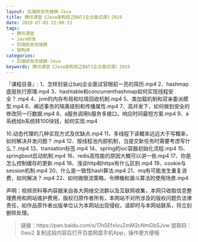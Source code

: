 ```yaml
---
layout: 后端研发攻城狮-Java
title: 腾讯课堂《Java架构班之BATJ企业面试课》2019
date: 2019-07-01 22:00:13
tags:
  - 腾讯课堂
  - Java研发
  - 后端研发攻城狮
  - 架构师
categories:
  - 后端研发攻城狮-Java
keywords: 腾讯课堂《Java架构班之BATJ企业面试课》2019
---
```

『课程目录』:
1、怎样封装让batj企业面试官眼前一亮的简历.mp4
2、hashmap底层执行原理.mp4
3、hashtable和concurrenthashmap如何实现线程安全？.mp4
4、jvm的内存布局和垃圾回收机制.mp4
5、类加载机制和双亲委派模型.mp4
6、阐述事务的隔离级别和传播属性.mp4
7、高并发下，如何做到安全的修改同一行数据.mp4
8、a服务调用b服务多接口，响应时间最短方案.mp4
9、a系统给b系统转100块钱，如何实现.mp4
<!-- more -->
10.动态代理的几种实现方式及优缺点.mp4
11、多线程下读概率远远大于写概率，如何解决并发问题？.mp4
12、按线程池内部机制，当提交新任务时需要考虑写什么？.mp4
13、transation标签.mp4
14、spring的ioc容器初始化流程.mp4
15、springboot启动机制.mp4
16、redis高性能的原因大概可以讲一些.mp4
17、你是怎么控制缓存的更新.mp4
18、浅谈http和https有什么区别.mp4
19、cookie与session机制.mp4
20、什么是一致性hash算法.mp4
21、mq有可能发生重复消费，如何解决？.mp4
22、如何做限流策略，令牌桶和漏斗算法的使用场景.mp4

<div class="post-copyright">
    <div class="post-copyright__author">
      <span class="post-copyright-meta">声明：视频资料等内容据来自各大网络交流群以及互联网收集，本网只收取信息整理费用和网站维护费用，版权归原作者所有，本网站不对所涉及的版权问题负法律责任，如作品原作者出版单位认为本网站出现侵权，请即时与本网站联系，将立刻删除处理。 </span>
    </div>
</div>

<blockquote class="blockquote-center">
链接：https://pan.baidu.com/s/17n5EfxlvuZmM2cNmGbSJvw 
提取码：0wu2 
复制这段内容后打开百度网盘手机App，操作更方便哦
</blockquote>

